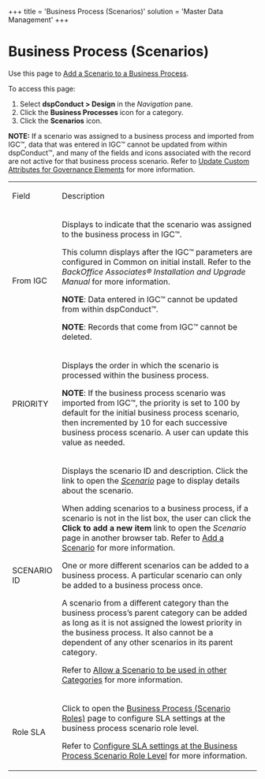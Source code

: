 +++
title = 'Business Process (Scenarios)'
solution = 'Master Data Management'
+++

# Business Process (Scenarios)

<div class="use">

Use this page to [Add a Scenario to a Business
Process](../Use_Cases/Add_a_Scenario_to_a_Business_Process.htm).

</div>

To access this page:

1.  Select **dspConduct \> Design** in the *Navigation* pane.
2.  Click the **Business Processes** icon for a category.
3.  Click the <span style="font-weight: bold;">Scenarios</span> icon.

**NOTE:** If a scenario was assigned to a business process and imported
from IGC™, data that was entered in IGC™ cannot be updated from within
dspConduct™, and many of the fields and icons associated with the record
are not active for that business process scenario. Refer to [Update
Custom Attributes for Governance
Elements](../Use_Cases/Update_Custom_Attributes_for_Governance_Elements.htm)
for more information.

<table>
<tbody>
<tr class="odd">
<td><p>Field</p></td>
<td><p>Description</p></td>
</tr>
<tr class="even">
<td><p>From IGC</p></td>
<td><p>Displays to indicate that the scenario was assigned to the business process in IGC™.</p>
<p>This column displays after the IGC™ parameters are configured in Common on initial install. Refer to the <em>BackOffice Associates® Installation and Upgrade Manual</em> for more information.</p>
<p><strong>NOTE</strong>: Data entered in IGC™ cannot be updated from within dspConduct™.</p>
<p><strong>NOTE</strong>: Records that come from IGC™ cannot be deleted.</p></td>
</tr>
<tr class="odd">
<td><p>PRIORITY</p></td>
<td><p>Displays the order in which the scenario is processed within the business process.</p>
<p><strong>NOTE</strong>: If the business process scenario was imported from IGC™, the priority is set to 100 by default for the initial business process scenario, then incremented by 10 for each successive business process scenario. A user can update this value as needed.</p></td>
</tr>
<tr class="even">
<td><p>SCENARIO ID</p></td>
<td><p>Displays the scenario ID and description. Click the link to open the <em><a href="Scenario_H.htm">Scenario</a></em> page to display details about the scenario.</p>
<p>When adding scenarios to a business process, if a scenario is not in the list box, the user can click the <strong>Click to add a new item</strong> link to open the <em>Scenario</em> page in another browser tab. Refer to <a href="../Use_Cases/Add_Scenario.htm">Add a Scenario</a> for more information.</p>
<p>One or more different scenarios can be added to a business process. A particular scenario can only be added to a business process once.</p>
<p>A scenario from a different category than the business process’s parent category can be added as long as it is not assigned the lowest priority in the business process. It also cannot be a dependent of any other scenarios in its parent category.</p>
<p>Refer to <a href="../Use_Cases/Allow_a_Scenario_to_be_used_in_Other_Categories.htm">Allow a Scenario to be used in other Categories</a> for more information.</p></td>
</tr>
<tr class="odd">
<td><p>Role SLA</p></td>
<td><p>Click to open the <a href="Business_Process_Scenario_Roles.htm">Business Process (Scenario Roles)</a> page to configure SLA settings at the business process scenario role level.</p>
<p>Refer to <a href="../Config/Configure_SLA_Settings_at_the_BPSR_Level.htm">Configure SLA settings at the Business Process Scenario Role Level</a> for more information.</p></td>
</tr>
</tbody>
</table>
